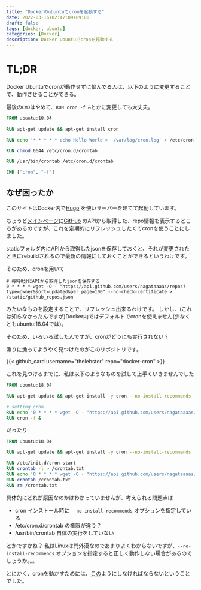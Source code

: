 ```yaml
---
title: "Dockerのubuntuでcronを起動する"
date: 2022-03-16T02:47:09+09:00
draft: false
tags: [docker, ubuntu]
categories: [Docker]
description: Docker Ubuntuでcronを起動する
---
```


# TL;DR

Docker Ubuntuでcronが動作せずに悩んでる人は、以下のように変更することで、動作させることができる。

最後の`CMD`はやめて、`RUN cron -f &`とかに変更しても大丈夫。

```dockerfile
FROM ubuntu:18.04

RUN apt-get update && apt-get install cron

RUN echo '* * * * * echo Hello World >  /var/log/cron.log' > /etc/cron.d/crontab

RUN chmod 0644 /etc/cron.d/crontab

RUN /usr/bin/crontab /etc/cron.d/crontab

CMD ["cron", "-f"]
```

## なぜ困ったか

このサイトはDocker内で[Hugo](https://gohugo.io/) を使いサーバーを建てて起動しています。

ちょうど[メインページ](/)に[GitHub](https://github.com/) のAPIから取得した、repo情報を表示するところがあるのですが、これを定期的にリフレッシュしたくてcronを使うことにしました。

staticフォルダ内にAPIから取得したjsonを保存しておくと、それが変更されたときにrebuildされるので最新の情報にしておくことができるというわけです。

そのため、cronを用いて

    # 毎時0分にAPIから取得したjsonを保存する
    0 * * * * wget -O - "https://api.github.com/users/nagataaaas/repos?type=owner&sort=updated&per_page=100" --no-check-certificate >  /static/github_repos.json

みたいなものを設定することで、リフレッシュ出来るわけです。
しかし、(これは知らなかったんですが)Docker内ではデフォルトでcronを使えません(少なくともubuntu:18.04では)。

そのため、いろいろ試したんですが、cronがどうにも実行されない？

漁りに漁ってようやく見つけたのがこのリポジトリです。

{{< github_card username="thelebster" repo="docker-cron" >}}

これを見つけるまでに、私は以下のようなものを試して上手くいきませんでした

```dockerfile
FROM ubuntu:18.04

RUN apt-get update && apt-get install -y cron --no-install-recommends

# setting cron
RUN echo '0 * * * * wget -O - "https://api.github.com/users/nagataaaas/repos?type=owner&sort=updated&per_page=100" --no-check-certificate >  /static/github_repos.json' >> /etc/crontab
RUN cron -f &
```

だったり

```dockerfile
FROM ubuntu:18.04

RUN apt-get update && apt-get install -y cron --no-install-recommends

RUN /etc/init.d/cron start
RUN crontab -l > /crontab.txt
RUN echo '0 * * * * wget -O - "https://api.github.com/users/nagataaaas/repos?type=owner&sort=updated&per_page=100" --no-check-certificate >  /static/github_repos.json' >> /crontab.txt
RUN crontab /crontab.txt
RUN rm /crontab.txt
```

具体的にどれが原因なのかはわかっていませんが、考えられる問題点は

- cron インストール時に `--no-install-recommends` オプションを指定している
- /etc/cron.d/crontab の権限が違う？
- /usr/bin/crontab 自体の実行をしていない

とかですかね？
私はLinuxは門外漢なのであまりよくわからないですが、`--no-install-recommends` オプションを指定すると正しく動作しない場合があるのでしょうか。。。

とにかく、cronを動かすためには、[この](#tldr)ようにしなければならないということでした。